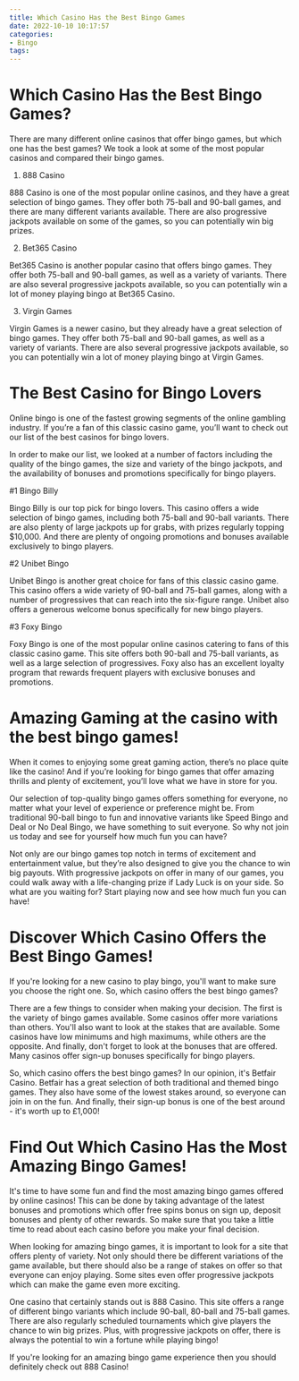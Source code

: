 ```yaml
---
title: Which Casino Has the Best Bingo Games
date: 2022-10-10 10:17:57
categories:
- Bingo
tags:
---
```



#  Which Casino Has the Best Bingo Games?

There are many different online casinos that offer bingo games, but which one has the best games? We took a look at some of the most popular casinos and compared their bingo games.

1. 888 Casino

888 Casino is one of the most popular online casinos, and they have a great selection of bingo games. They offer both 75-ball and 90-ball games, and there are many different variants available. There are also progressive jackpots available on some of the games, so you can potentially win big prizes.

2. Bet365 Casino

Bet365 Casino is another popular casino that offers bingo games. They offer both 75-ball and 90-ball games, as well as a variety of variants. There are also several progressive jackpots available, so you can potentially win a lot of money playing bingo at Bet365 Casino.

3. Virgin Games

Virgin Games is a newer casino, but they already have a great selection of bingo games. They offer both 75-ball and 90-ball games, as well as a variety of variants. There are also several progressive jackpots available, so you can potentially win a lot of money playing bingo at Virgin Games.

#  The Best Casino for Bingo Lovers

Online bingo is one of the fastest growing segments of the online gambling industry. If you’re a fan of this classic casino game, you’ll want to check out our list of the best casinos for bingo lovers.

In order to make our list, we looked at a number of factors including the quality of the bingo games, the size and variety of the bingo jackpots, and the availability of bonuses and promotions specifically for bingo players.

#1 Bingo Billy

Bingo Billy is our top pick for bingo lovers. This casino offers a wide selection of bingo games, including both 75-ball and 90-ball variants. There are also plenty of large jackpots up for grabs, with prizes regularly topping $10,000. And there are plenty of ongoing promotions and bonuses available exclusively to bingo players.

#2 Unibet Bingo

Unibet Bingo is another great choice for fans of this classic casino game. This casino offers a wide variety of 90-ball and 75-ball games, along with a number of progressives that can reach into the six-figure range. Unibet also offers a generous welcome bonus specifically for new bingo players.

#3 Foxy Bingo

Foxy Bingo is one of the most popular online casinos catering to fans of this classic casino game. This site offers both 90-ball and 75-ball variants, as well as a large selection of progressives. Foxy also has an excellent loyalty program that rewards frequent players with exclusive bonuses and promotions.

#  Amazing Gaming at the casino with the best bingo games!

When it comes to enjoying some great gaming action, there’s no place quite like the casino! And if you’re looking for bingo games that offer amazing thrills and plenty of excitement, you’ll love what we have in store for you.

Our selection of top-quality bingo games offers something for everyone, no matter what your level of experience or preference might be. From traditional 90-ball bingo to fun and innovative variants like Speed Bingo and Deal or No Deal Bingo, we have something to suit everyone. So why not join us today and see for yourself how much fun you can have?

Not only are our bingo games top notch in terms of excitement and entertainment value, but they’re also designed to give you the chance to win big payouts. With progressive jackpots on offer in many of our games, you could walk away with a life-changing prize if Lady Luck is on your side. So what are you waiting for? Start playing now and see how much fun you can have!

#  Discover Which Casino Offers the Best Bingo Games!

If you're looking for a new casino to play bingo, you'll want to make sure you choose the right one. So, which casino offers the best bingo games?

There are a few things to consider when making your decision. The first is the variety of bingo games available. Some casinos offer more variations than others. You'll also want to look at the stakes that are available. Some casinos have low minimums and high maximums, while others are the opposite. And finally, don't forget to look at the bonuses that are offered. Many casinos offer sign-up bonuses specifically for bingo players.

So, which casino offers the best bingo games? In our opinion, it's Betfair Casino. Betfair has a great selection of both traditional and themed bingo games. They also have some of the lowest stakes around, so everyone can join in on the fun. And finally, their sign-up bonus is one of the best around - it's worth up to £1,000!

#  Find Out Which Casino Has the Most Amazing Bingo Games!

It's time to have some fun and find the most amazing bingo games offered by online casinos! This can be done by taking advantage of the latest bonuses and promotions which offer free spins bonus on sign up, deposit bonuses and plenty of other rewards. So make sure that you take a little time to read about each casino before you make your final decision.

When looking for amazing bingo games, it is important to look for a site that offers plenty of variety. Not only should there be different variations of the game available, but there should also be a range of stakes on offer so that everyone can enjoy playing. Some sites even offer progressive jackpots which can make the game even more exciting.

One casino that certainly stands out is 888 Casino. This site offers a range of different bingo variants which include 90-ball, 80-ball and 75-ball games. There are also regularly scheduled tournaments which give players the chance to win big prizes. Plus, with progressive jackpots on offer, there is always the potential to win a fortune while playing bingo!

If you're looking for an amazing bingo game experience then you should definitely check out 888 Casino!
